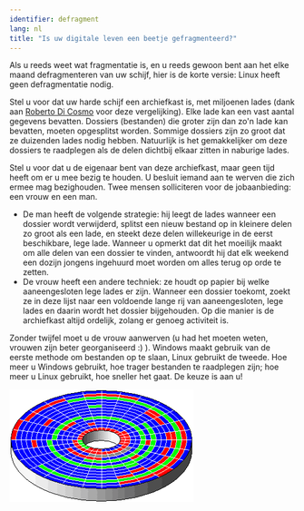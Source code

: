 ```yaml
---
identifier: defragment
lang: nl
title: "Is uw digitale leven een beetje gefragmenteerd?"
---
```


Als u reeds weet wat fragmentatie is, en u reeds gewoon bent aan het
elke maand defragmenteren van uw schijf, hier is de korte versie:
Linux heeft geen defragmentatie nodig.

Stel u voor dat uw harde schijf een archiefkast is, met miljoenen lades 
(dank aan <a href="http://www.pps.jussieu.fr/~dicosmo/">Roberto 
Di Cosmo</a> voor deze vergelijking). Elke lade kan een vast aantal
gegevens bevatten. Dossiers (bestanden) die groter zijn dan zo'n lade kan
bevatten, moeten opgesplitst worden. Sommige dossiers zijn zo groot dat ze
duizenden lades nodig hebben. Natuurlijk is het gemakkelijker om deze
dossiers te raadplegen als de delen dichtbij elkaar zitten in naburige lades. 


Stel u voor dat u de eigenaar bent van deze archiefkast, maar geen tijd
heeft om er u mee bezig te houden. U besluit iemand aan te werven die zich
ermee mag bezighouden. Twee mensen solliciteren voor de jobaanbieding: een
vrouw en een man.

<ul>

<li>De man heeft de volgende strategie: hij leegt de lades wanneer een dossier
wordt verwijderd, splitst een nieuw bestand op in kleinere delen zo groot
als een lade, en steekt deze delen willekeurige in de eerst beschikbare, lege
lade. Wanneer u opmerkt dat dit het moeilijk maakt om alle delen van een
dossier te vinden, antwoordt hij dat elk weekend een dozijn jongens ingehuurd
moet worden om alles terug op orde te zetten.</li>

<li>De vrouw heeft een andere techniek: ze houdt op papier bij welke
aaneengesloten lege lades er zijn. Wanneer een dossier toekomt, zoekt ze in
deze lijst naar een voldoende lange rij van aaneengesloten, lege lades en
daarin wordt het dossier bijgehouden. Op die manier is de archiefkast altijd
ordelijk, zolang er genoeg activiteit is.</li>

</ul>

Zonder twijfel moet u de vrouw aanwerven (u had het moeten weten, 
vrouwen zijn beter georganiseerd :) ). Windows maakt gebruik van de eerste
methode om bestanden op te slaan, Linux gebruikt de tweede. Hoe meer u Windows
gebruikt, hoe trager bestanden te raadplegen zijn; hoe meer u Linux gebruikt,
hoe sneller het gaat. De keuze is aan u!

<img src="/img/defragment.png" />




